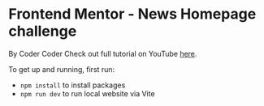 # Frontend Mentor - News Homepage challenge

By Coder Coder
Check out full tutorial on YouTube [here](https://www.youtube.com/watch?v=QhLpMiH5Ws4).

To get up and running, first run:

- `npm install` to install packages
- `npm run dev` to run local website via Vite
